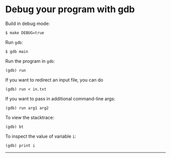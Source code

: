 # Debug your program with gdb

Build in debug mode:

```
$ make DEBUG=true
```

Run `gdb`:

```
$ gdb main
```

Run the program in `gdb`:

```
(gdb) run
```

If you want to redirect an input file, you can do

```
(gdb) run < in.txt
```

If you want to pass in additional command-line args:

```
(gdb) run arg1 arg2
```

To view the stacktrace:

```
(gdb) bt
```

To inspect the value of variable `i`:

```
(gdb) print i
```
----------------------------------------------------------------------------------------------------------------